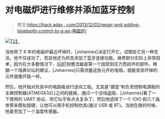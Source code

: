 # 对电磁炉进行维修并添加蓝牙控制

> 原文:[https://hack aday . com/2013/12/02/repair-and-adding-bluetooth-control-to-a-an-电磁炉/](https://hackaday.com/2013/12/02/repairing-and-adding-bluetooth-control-to-an-induction-cooker/)

[![](../Images/7227b6f0a0860f2b2cf4d13fbdaf6bf1.png)T2】](http://hackaday.com/wp-content/uploads/2013/12/induction-hob-inside-bare1.jpg)

当他用了 6 年的电磁炉最近坏掉时，[Johannes]决定打开它，试图给它另一种生活。他不仅成功了，而且他还为炊具添加了蓝牙连接功能。维修部分实际上非常简单，因为在大多数情况下，[IGBT](http://en.wikipedia.org/wiki/Insulated-gate_bipolar_transistor)和整流器是第一个因受到压力而损坏的部件。根据一个瑞典论坛的建议，[Johannes]只需测量这些元件的电阻，就能发现坏掉的元件就像开路一样。

然后，他开始对炊具中的电路板进行逆向工程，尤其是“键盘”和负责控制电源板的主微控制器(ATMEGA32L)之间的链接。通过一个总线盗版，[Johannes]看了一下使用的 UART 协议，但它似乎有点太复杂了。然后他选择了一个 IOIO 和几个晶体管来模拟按键，让他可以用手机控制炊具(通过 USB 或 BT)。当他在做的时候，他甚至加了一个温度传感器。